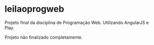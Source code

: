 # leilaoprogweb
Projeto final da disciplina de Programação Web. Utilizando AngularJS e Play.

Projeto não finalizado completamente. 
